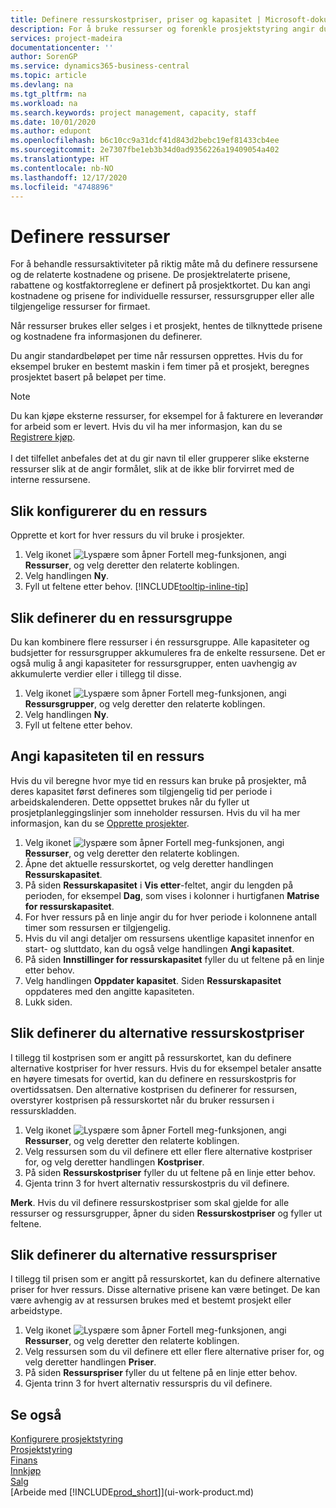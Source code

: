 ```yaml
---
title: Definere ressurskostpriser, priser og kapasitet | Microsoft-dokumentasjon
description: For å bruke ressurser og forenkle prosjektstyring angir du kostnadene og prisene for individuelle ressurser eller ressursgrupper, og angir ressurskapasiteten.
services: project-madeira
documentationcenter: ''
author: SorenGP
ms.service: dynamics365-business-central
ms.topic: article
ms.devlang: na
ms.tgt_pltfrm: na
ms.workload: na
ms.search.keywords: project management, capacity, staff
ms.date: 10/01/2020
ms.author: edupont
ms.openlocfilehash: b6c10cc9a31dcf41d843d2bebc19ef81433cb4ee
ms.sourcegitcommit: 2e7307fbe1eb3b34d0ad9356226a19409054a402
ms.translationtype: HT
ms.contentlocale: nb-NO
ms.lasthandoff: 12/17/2020
ms.locfileid: "4748896"
---
```

# <a name="set-up-resources"></a>Definere ressurser
For å behandle ressursaktiviteter på riktig måte må du definere ressursene og de relaterte kostnadene og prisene. De prosjektrelaterte prisene, rabattene og kostfaktorreglene er definert på prosjektkortet. Du kan angi kostnadene og prisene for individuelle ressurser, ressursgrupper eller alle tilgjengelige ressurser for firmaet.

Når ressurser brukes eller selges i et prosjekt, hentes de tilknyttede prisene og kostnadene fra informasjonen du definerer.

Du angir standardbeløpet per time når ressursen opprettes. Hvis du for eksempel bruker en bestemt maskin i fem timer på et prosjekt, beregnes prosjektet basert på beløpet per time.

> [!NOTE]
> Du kan kjøpe eksterne ressurser, for eksempel for å fakturere en leverandør for arbeid som er levert. Hvis du vil ha mer informasjon, kan du se [Registrere kjøp](purchasing-how-record-purchases.md).<br /><br />
> I det tilfellet anbefales det at du gir navn til eller grupperer slike eksterne ressurser slik at de angir formålet, slik at de ikke blir forvirret med de interne ressursene.

## <a name="to-set-up-a-resource"></a>Slik konfigurerer du en ressurs
Opprette et kort for hver ressurs du vil bruke i prosjekter.

1. Velg ikonet ![Lyspære som åpner Fortell meg-funksjonen](media/ui-search/search_small.png "Fortell hva du vil gjøre"), angi **Ressurser**, og velg deretter den relaterte koblingen.
2. Velg handlingen **Ny**.
3. Fyll ut feltene etter behov. [!INCLUDE[tooltip-inline-tip](includes/tooltip-inline-tip_md.md)]  

## <a name="to-set-up-a-resource-group"></a>Slik definerer du en ressursgruppe
Du kan kombinere flere ressurser i én ressursgruppe. Alle kapasiteter og budsjetter for ressursgrupper akkumuleres fra de enkelte ressursene. Det er også mulig å angi kapasiteter for ressursgrupper, enten uavhengig av akkumulerte verdier eller i tillegg til disse.

1. Velg ikonet ![Lyspære som åpner Fortell meg-funksjonen](media/ui-search/search_small.png "Fortell hva du vil gjøre"), angi **Ressursgrupper**, og velg deretter den relaterte koblingen.
2. Velg handlingen **Ny**.
3. Fyll ut feltene etter behov.

## <a name="to-set-capacity-for-a-resource"></a>Angi kapasiteten til en ressurs
Hvis du vil beregne hvor mye tid en ressurs kan bruke på prosjekter, må deres kapasitet først defineres som tilgjengelig tid per periode i arbeidskalenderen. Dette oppsettet brukes når du fyller ut prosjetplanleggingslinjer som inneholder ressursen. Hvis du vil ha mer informasjon, kan du se [Opprette prosjekter](projects-how-create-jobs.md).

1. Velg ikonet ![lyspære som åpner Fortell meg-funksjonen](media/ui-search/search_small.png "Fortell hva du vil gjøre"), angi **Ressurser**, og velg deretter den relaterte koblingen.
2. Åpne det aktuelle ressurskortet, og velg deretter handlingen **Ressurskapasitet**.
3. På siden **Ressurskapasitet** i **Vis etter**-feltet, angir du lengden på perioden, for eksempel **Dag**, som vises i kolonner i hurtigfanen **Matrise for ressurskapasitet**.
4. For hver ressurs på en linje angir du for hver periode i kolonnene antall timer som ressursen er tilgjengelig.
5. Hvis du vil angi detaljer om ressursens ukentlige kapasitet innenfor en start- og sluttdato, kan du også velge handlingen **Angi kapasitet**.
6. På siden **Innstillinger for ressurskapasitet** fyller du ut feltene på en linje etter behov.
7. Velg handlingen **Oppdater kapasitet**. Siden **Ressurskapasitet** oppdateres med den angitte kapasiteten.
8. Lukk siden.

## <a name="to-set-up-alternate-resource-costs"></a>Slik definerer du alternative ressurskostpriser
I tillegg til kostprisen som er angitt på ressurskortet, kan du definere alternative kostpriser for hver ressurs. Hvis du for eksempel betaler ansatte en høyere timesats for overtid, kan du definere en ressurskostpris for overtidssatsen. Den alternative kostprisen du definerer for ressursen, overstyrer kostprisen på ressurskortet når du bruker ressursen i ressurskladden.

1. Velg ikonet ![Lyspære som åpner Fortell meg-funksjonen](media/ui-search/search_small.png "Fortell hva du vil gjøre"), angi **Ressurser**, og velg deretter den relaterte koblingen.  
2. Velg ressursen som du vil definere ett eller flere alternative kostpriser for, og velg deretter handlingen **Kostpriser**.  
3. På siden **Ressurskostpriser** fyller du ut feltene på en linje etter behov.  
4. Gjenta trinn 3 for hvert alternativ ressurskostpris du vil definere.

**Merk**. Hvis du vil definere ressurskostpriser som skal gjelde for alle ressurser og ressursgrupper, åpner du siden **Ressurskostpriser** og fyller ut feltene.

## <a name="to-set-up-alternate-resource-prices"></a>Slik definerer du alternative ressurspriser
I tillegg til prisen som er angitt på ressurskortet, kan du definere alternative priser for hver ressurs. Disse alternative prisene kan være betinget. De kan være avhengig av at ressursen brukes med et bestemt prosjekt eller arbeidstype.

1. Velg ikonet ![Lyspære som åpner Fortell meg-funksjonen](media/ui-search/search_small.png "Fortell hva du vil gjøre"), angi **Ressurser**, og velg deretter den relaterte koblingen.
2. Velg ressursen som du vil definere ett eller flere alternative priser for, og velg deretter handlingen **Priser**.
3. På siden **Ressurspriser** fyller du ut feltene på en linje etter behov.
4. Gjenta trinn 3 for hvert alternativ ressurspris du vil definere.

## <a name="see-also"></a>Se også
[Konfigurere prosjektstyring](projects-setup-projects.md)  
[Prosjektstyring](projects-manage-projects.md)  
[Finans](finance.md)  
[Innkjøp](purchasing-manage-purchasing.md)         
[Salg](sales-manage-sales.md)      
[Arbeide med [!INCLUDE[prod_short](includes/prod_short.md)]](ui-work-product.md)  
